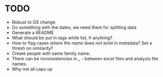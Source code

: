 # TODO
- Robust to OS change
- Do something with the dates, we need them for splitting data
- Generate a README
- What should be put in tags white list, if anything?
- How to flag cases where the name does not exist in metadata? Set a thresh on similarity?
- Create people with same family name.
- There can be inconsistencies in _ - between excel files and analysis file names. 
- Why not all caps up